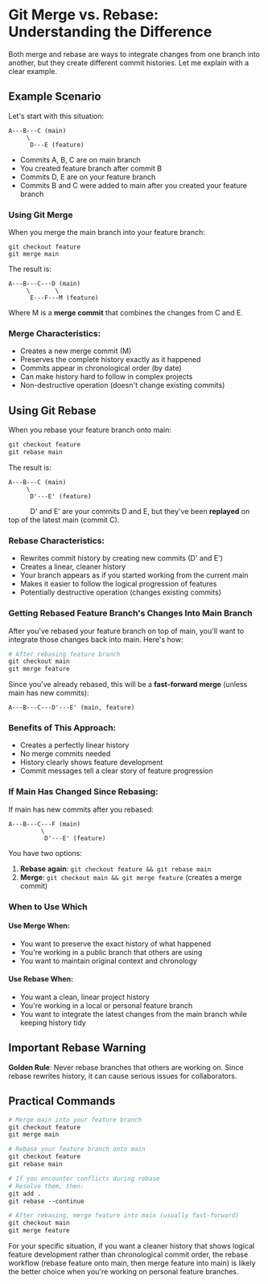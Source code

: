 # Git Merge vs. Rebase: Understanding the Difference

Both merge and rebase are ways to integrate changes from one branch into another, but they create different commit histories. Let me explain with a clear example.

## Example Scenario

Let's start with this situation:

```
A---B---C (main)
     \
      D---E (feature)
```
- Commits A, B, C are on main branch
- You created feature branch after commit B
- Commits D, E are on your feature branch
- Commits B and C were added to main after you created your feature branch

### Using Git Merge

When you merge the main branch into your feature branch:
``` 
git checkout feature
git merge main
```

The result is:
```
A---B---C---D (main)
     \       \
      E---F---M (feature)
```
Where M is a **merge commit** that combines the changes from C and E.

### Merge Characteristics:

- Creates a new merge commit (M)
- Preserves the complete history exactly as it happened
- Commits appear in chronological order (by date)
- Can make history hard to follow in complex projects
- Non-destructive operation (doesn't change existing commits)

## Using Git Rebase

When you rebase your feature branch onto main:
``` bash 
git checkout feature
git rebase main
```

The result is:
```  
A---B---C (main)
     \
      D'---E' (feature)
```
          
D' and E' are your commits D and E, but they've been **replayed** on top of the latest main (commit C).

### Rebase Characteristics:

- Rewrites commit history by creating new commits (D' and E')
- Creates a linear, cleaner history
- Your branch appears as if you started working from the current main
- Makes it easier to follow the logical progression of features
- Potentially destructive operation (changes existing commits)

### Getting Rebased Feature Branch's Changes Into Main Branch

After you've rebased your feature branch on top of main, you'll want to integrate those changes back into main. Here's how:
``` bash
# After rebasing feature branch
git checkout main
git merge feature
```
Since you've already rebased, this will be a **fast-forward merge** (unless main has new commits):
```
A---B---C---D'---E' (main, feature)
```

### Benefits of This Approach:

- Creates a perfectly linear history
- No merge commits needed
- History clearly shows feature development
- Commit messages tell a clear story of feature progression

### If Main Has Changed Since Rebasing:

If main has new commits after you rebased:
```
A---B---C---F (main)
         \
          D'---E' (feature)
```
You have two options:

1. **Rebase again**: `git checkout feature && git rebase main`
2. **Merge**: `git checkout main && git merge feature` (creates a merge commit)

### When to Use Which

#### Use Merge When:

- You want to preserve the exact history of what happened
- You're working in a public branch that others are using
- You want to maintain original context and chronology

#### Use Rebase When:

- You want a clean, linear project history
- You're working in a local or personal feature branch
- You want to integrate the latest changes from the main branch while keeping history tidy

## Important Rebase Warning

**Golden Rule**: Never rebase branches that others are working on. Since rebase rewrites history, it can cause serious issues for collaborators.

## Practical Commands
``` bash
# Merge main into your feature branch
git checkout feature
git merge main

# Rebase your feature branch onto main
git checkout feature
git rebase main

# If you encounter conflicts during rebase
# Resolve them, then:
git add .
git rebase --continue

# After rebasing, merge feature into main (usually fast-forward)
git checkout main
git merge feature
```
For your specific situation, if you want a cleaner history that shows logical feature development rather than chronological commit order, the rebase workflow (rebase feature onto main, then merge feature into main) is likely the better choice when you're working on personal feature branches.
